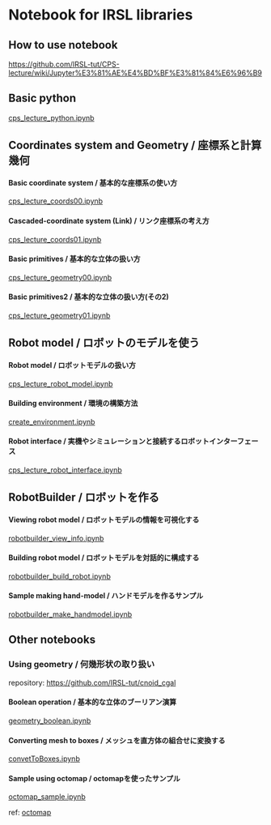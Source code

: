 # Notebook for IRSL libraries

## How to use notebook

https://github.com/IRSL-tut/CPS-lecture/wiki/Jupyter%E3%81%AE%E4%BD%BF%E3%81%84%E6%96%B9

## Basic python
[cps_lecture_python.ipynb](https://github.com/IRSL-tut/CPS-lecture/blob/main/notebooks/cps_lecture_python.ipynb)

## Coordinates system and Geometry / 座標系と計算幾何

#### Basic coordinate system / 基本的な座標系の使い方
[cps_lecture_coords00.ipynb](https://github.com/IRSL-tut/CPS-lecture/blob/main/notebooks/cps_lecture_coords00.ipynb)

#### Cascaded-coordinate system (Link) / リンク座標系の考え方
[cps_lecture_coords01.ipynb](https://github.com/IRSL-tut/CPS-lecture/blob/main/notebooks/cps_lecture_coords01.ipynb)

#### Basic primitives / 基本的な立体の扱い方
[cps_lecture_geometry00.ipynb](https://github.com/IRSL-tut/CPS-lecture/blob/main/notebooks/cps_lecture_geometry00.ipynb)

#### Basic primitives2 / 基本的な立体の扱い方(その2)
[cps_lecture_geometry01.ipynb](https://github.com/IRSL-tut/CPS-lecture/blob/main/notebooks/cps_lecture_geometry01.ipynb) 

## Robot model / ロボットのモデルを使う

#### Robot model / ロボットモデルの扱い方
[cps_lecture_robot_model.ipynb](https://github.com/IRSL-tut/CPS-lecture/blob/main/notebooks/cps_lecture_robot_model.ipynb)

#### Building environment / 環境の構築方法
[create_environment.ipynb](https://github.com/IRSL-tut/CPS-lecture/blob/main/notebooks/create_environment.ipynb)

#### Robot interface / 実機やシミュレーションと接続するロボットインターフェース
[cps_lecture_robot_interface.ipynb](https://github.com/IRSL-tut/CPS-lecture/blob/main/notebooks/cps_lecture_robot_interface.ipynb)


## RobotBuilder / ロボットを作る

#### Viewing robot model / ロボットモデルの情報を可視化する
[robotbuilder_view_info.ipynb](https://github.com/IRSL-tut/CPS-lecture/blob/main/notebooks/robotbuilder_view_info.ipynb)

#### Building robot model / ロボットモデルを対話的に構成する
[robotbuilder_build_robot.ipynb](https://github.com/IRSL-tut/CPS-lecture/blob/main/notebooks/robotbuilder_build_robot.ipynb)

#### Sample making hand-model / ハンドモデルを作るサンプル
[robotbuilder_make_handmodel.ipynb](https://github.com/IRSL-tut/CPS-lecture/blob/main/notebooks/robotbuilder_make_handmodel.ipynb)

## Other notebooks

### Using geometry / 何幾形状の取り扱い

repository: https://github.com/IRSL-tut/cnoid_cgal

#### Boolean operation / 基本的な立体のブーリアン演算
[geometry_boolean.ipynb](https://github.com/IRSL-tut/cnoid_cgal/blob/main/example/geometry_boolean.ipynb)

#### Converting mesh to boxes / メッシュを直方体の組合せに変換する
[convetToBoxes.ipynb](https://github.com/IRSL-tut/cnoid_cgal/blob/main/example/convetToBoxes.ipynb)

#### Sample using octomap / octomapを使ったサンプル
[octomap_sample.ipynb](https://github.com/IRSL-tut/cnoid_cgal/blob/main/example/octomap_sample.ipynb)

ref: [octomap](https://github.com/OctoMap/octomap)
